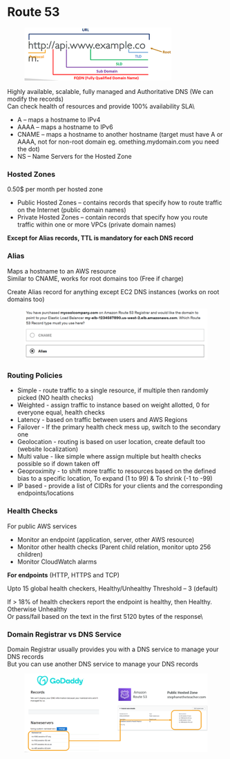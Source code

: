 # Route 53

<div align="left">

<figure><img src="../../.gitbook/assets/image (74).png" alt="" width="340"><figcaption></figcaption></figure>

</div>

Highly available, scalable, fully managed and Authoritative DNS (We can modify the records)\
Can check health of resources and provide 100% availability SLA\


* A – maps a hostname to IPv4
* AAAA – maps a hostname to IPv6
* CNAME – maps a hostname to another hostname (target must have A or AAAA, not for non-root domain eg. omething.mydomain.com you need the dot)
* NS – Name Servers for the Hosted Zone

### Hosted Zones

0.50$ per month per hosted zone

* Public Hosted Zones – contains records that specify how to route traffic on the Internet (public domain names)
* Private Hosted Zones – contain records that specify how you route traffic within one or more VPCs (private domain names)

**Except for Alias records, TTL is mandatory for each DNS record**

### Alias

Maps a hostname to an AWS resource\
Similar to CNAME, works for root domains too (Free if charge)

Create Alias record for anything except EC2 DNS instances (works on root domains too)

<div align="left">

<figure><img src="../../.gitbook/assets/image (76).png" alt="" width="563"><figcaption></figcaption></figure>

</div>

### Routing Policies

* Simple - route traffic to a single resource, if multiple then randomly picked (NO health checks)
* Weighted - assign traffic to instance based on weight allotted, 0 for everyone equal, health checks&#x20;
* Latency - based on traffic between users and AWS Regions
* Failover - If the primary health check mess up, switch to the secondary one
* Geolocation - routing is based on user location, create default too (website localization)
* Multi value - like simple where assign multiple but health checks possible so if down taken off
* Geoproximity - to shift more traffic to resources based on the defined bias to a specific location, To expand (1 to 99) & To shrink (-1 to -99)&#x20;
* IP based - provide a list of CIDRs for your clients and the corresponding endpoints/locations

### Health Checks

For public AWS services

* Monitor an endpoint (application, server, other AWS resource)
* Monitor other health checks (Parent child relation, monitor upto 256 children)
* Monitor CloudWatch alarms

**For endpoints** (HTTP, HTTPS and TCP)

Upto 15 global health checkers, Healthy/Unhealthy Threshold – 3 (default)

If > 18% of health checkers report the endpoint is healthy, then Healthy. Otherwise Unhealthy\
Or pass/fail based on the text in the first 5120 bytes of the response\


### Domain Registrar vs DNS Service

Domain Registrar usually provides you with a DNS service to manage your DNS records\
But you can use another DNS service to manage your DNS records

<div align="left">

<figure><img src="../../.gitbook/assets/image (75).png" alt="" width="563"><figcaption></figcaption></figure>

</div>

